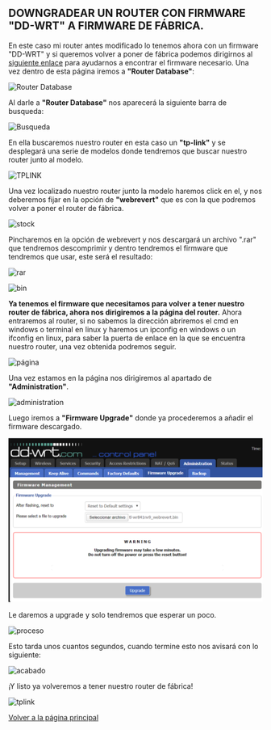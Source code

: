 ## DOWNGRADEAR UN ROUTER CON FIRMWARE "DD-WRT" A FIRMWARE DE FÁBRICA.
En este caso mi router antes modificado lo tenemos ahora con un firmware "DD-WRT" y si queremos volver a poner de fábrica 
podemos dirigirnos al [siguiente enlace](https://dd-wrt.com/) para ayudarnos a encontrar el firmware necesario.
Una vez dentro de esta página iremos a **"Router Database"**: 

![Router Database](/imagenes2/database.PNG)

Al darle a **"Router Database"** nos aparecerá la siguiente barra de busqueda:

![Busqueda](/imagenes2/busqueda.PNG)

En ella buscaremos nuestro router en esta caso un **"tp-link"** y se desplegará una serie de modelos donde tendremos que buscar nuestro router junto al modelo.


![TPLINK](/imagenes2/modelo.PNG)

Una vez localizado nuestro router junto la modelo haremos click en el, y nos deberemos fijar en la opción de **"webrevert"** que es con la que podremos volver a poner el router de fábrica.

![stock](/imagenes2/stock.PNG)

Pincharemos en la opción de webrevert y nos descargará un archivo ".rar" que tendremos descomprimir y dentro tendremos el firmware que 
tendremos que usar, este será el resultado:

![rar](/imagenes2/rar.PNG)

![bin](/imagenes2/bin.PNG)

**Ya tenemos el firmware que necesitamos para volver a tener nuestro router de fábrica, ahora nos dirigiremos a la página del router.**
Ahora entraremos al router, si no sabemos la dirección abriremos el cmd en windows o terminal en linux y haremos un ipconfig en windows o un ifconfig en linux, para saber la puerta de enlace en la que se encuentra nuestro router, una vez obtenida podremos seguir.

![página](/imagenes2/dd-wrt.PNG)

Una vez estamos en la página nos dirigiremos al apartado de **"Administration"**.

![administration](/imagenes2/administration.PNG)

Luego iremos a **"Firmware Upgrade"** donde ya procederemos a añadir el firmware descargado.

![revert](/imagenes2/revert.PNG)

Le daremos a upgrade y solo tendremos que esperar un poco.

![proceso](/imagenes2/proceso2.PNG)

Esto tarda unos cuantos segundos, cuando termine esto nos avisará con lo siguiente:

![acabado](/imagenes2/acabado.PNG)

¡Y listo ya volveremos a tener nuestro router de fábrica!

![tplink](/Imagenes/pagrouter.PNG)

[Volver a la página principal](https://serrogard.github.io/Firmware/)
